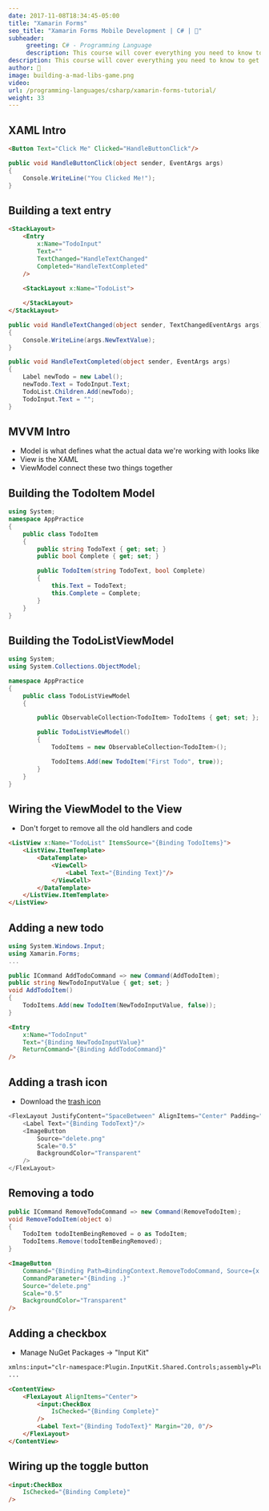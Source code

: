 ```yaml
---
date: 2017-11-08T18:34:45-05:00
title: "Xamarin Forms"
seo_title: "Xamarin Forms Mobile Development | C# | 🦒"
subheader:
     greeting: C# - Programming Language
     description: This course will cover everything you need to know to get started with Xamarin Forms mobile development
description: This course will cover everything you need to know to get started with Xamarin Forms mobile development
author: 🦒
image: building-a-mad-libs-game.png
video: 
url: /programming-languages/csharp/xamarin-forms-tutorial/
weight: 33
---
```


## XAML Intro

```html
<Button Text="Click Me" Clicked="HandleButtonClick"/>
```

```cs
public void HandleButtonClick(object sender, EventArgs args)
{
    Console.WriteLine("You Clicked Me!");
}
```

## Building a text entry

```html
<StackLayout>
    <Entry
        x:Name="TodoInput"
        Text=""
        TextChanged="HandleTextChanged"
        Completed="HandleTextCompleted"
    />
    
    <StackLayout x:Name="TodoList">

    </StackLayout>
</StackLayout>
```

```cs
public void HandleTextChanged(object sender, TextChangedEventArgs args)
{
    Console.WriteLine(args.NewTextValue);
}

public void HandleTextCompleted(object sender, EventArgs args)
{
    Label newTodo = new Label();
    newTodo.Text = TodoInput.Text;
    TodoList.Children.Add(newTodo);
    TodoInput.Text = "";
}
```

## MVVM Intro

- Model is what defines what the actual data we're working with looks like
- View is the XAML
- ViewModel connect these two things together

## Building the TodoItem Model

```cs
using System;
namespace AppPractice
{
    public class TodoItem
    {
        public string TodoText { get; set; }
        public bool Complete { get; set; }

        public TodoItem(string TodoText, bool Complete)
        {
            this.Text = TodoText;
            this.Complete = Complete;
        }
    }
}
```

## Building the TodoListViewModel

```cs
using System;
using System.Collections.ObjectModel;

namespace AppPractice
{
    public class TodoListViewModel
    {

        public ObservableCollection<TodoItem> TodoItems { get; set; };

        public TodoListViewModel()
        {
            TodoItems = new ObservableCollection<TodoItem>();

            TodoItems.Add(new TodoItem("First Todo", true));
        }
    }
}
```

## Wiring the ViewModel to the View

- Don't forget to remove all the old handlers and code

```html
<ListView x:Name="TodoList" ItemsSource="{Binding TodoItems}">
    <ListView.ItemTemplate>
        <DataTemplate>
            <ViewCell>
                <Label Text="{Binding Text}"/>
            </ViewCell>
        </DataTemplate>
    </ListView.ItemTemplate>
</ListView>
```

## Adding a new todo

```cs
using System.Windows.Input;
using Xamarin.Forms;
...

public ICommand AddTodoCommand => new Command(AddTodoItem);
public string NewTodoInputValue { get; set; }
void AddTodoItem()
{
    TodoItems.Add(new TodoItem(NewTodoInputValue, false));
}
```

```html
<Entry
    x:Name="TodoInput"
    Text="{Binding NewTodoInputValue}"
    ReturnCommand="{Binding AddTodoCommand}"
/>
```

## Adding a trash icon

- Download the [trash icon](/assets/delete.png)

```cs
<FlexLayout JustifyContent="SpaceBetween" AlignItems="Center" Padding="20, 0">
    <Label Text="{Binding TodoText}"/>
    <ImageButton
        Source="delete.png"
        Scale="0.5"
        BackgroundColor="Transparent"   
    />
</FlexLayout>
```

## Removing a todo

```cs
public ICommand RemoveTodoCommand => new Command(RemoveTodoItem);
void RemoveTodoItem(object o)
{
    TodoItem todoItemBeingRemoved = o as TodoItem;
    TodoItems.Remove(todoItemBeingRemoved);
}
```

```html
<ImageButton
    Command="{Binding Path=BindingContext.RemoveTodoCommand, Source={x:Reference TodoList}}"
    CommandParameter="{Binding .}"
    Source="delete.png"
    Scale="0.5"
    BackgroundColor="Transparent"   
/>
```

## Adding a checkbox

- Manage NuGet Packages -> "Input Kit"

```html
xmlns:input="clr-namespace:Plugin.InputKit.Shared.Controls;assembly=Plugin.InputKit"
...

<ContentView>
    <FlexLayout AlignItems="Center">
        <input:CheckBox
            IsChecked="{Binding Complete}"
        />
        <Label Text="{Binding TodoText}" Margin="20, 0"/>
    </FlexLayout>
</ContentView>
```

## Wiring up the toggle button

```html
<input:CheckBox
    IsChecked="{Binding Complete}"
/>
```
